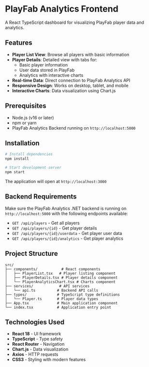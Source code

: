 # PlayFab Analytics Frontend

A React TypeScript dashboard for visualizing PlayFab player data and analytics.

## Features

- **Player List View**: Browse all players with basic information
- **Player Details**: Detailed view with tabs for:
  - Basic player information
  - User data stored in PlayFab
  - Analytics with interactive charts
- **Real-time Data**: Direct connection to PlayFab Analytics API
- **Responsive Design**: Works on desktop, tablet, and mobile
- **Interactive Charts**: Data visualization using Chart.js

## Prerequisites

- Node.js (v16 or later)
- npm or yarn
- PlayFab Analytics Backend running on `http://localhost:5000`

## Installation

```bash
# Install dependencies
npm install

# Start development server
npm start
```

The application will open at `http://localhost:3000`

## Backend Requirements

Make sure the PlayFab Analytics .NET backend is running on `http://localhost:5000` with the following endpoints available:

- `GET /api/players` - Get all players
- `GET /api/players/{id}` - Get player details
- `GET /api/players/{id}/userdata` - Get player user data
- `GET /api/players/{id}/analytics` - Get player analytics

## Project Structure

```
src/
├── components/           # React components
│   ├── PlayerList.tsx   # Player listing component
│   ├── PlayerDetails.tsx # Player details component
│   └── PlayerAnalyticsChart.tsx # Charts component
├── services/            # API services
│   └── api.ts          # Backend API calls
├── types/              # TypeScript type definitions
│   └── Player.ts       # Player data types
├── App.tsx             # Main application component
└── index.tsx           # Application entry point
```

## Technologies Used

- **React 18** - UI framework
- **TypeScript** - Type safety
- **React Router** - Navigation
- **Chart.js** - Data visualization
- **Axios** - HTTP requests
- **CSS3** - Styling with modern features